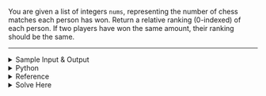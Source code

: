 You are given a list of integers `nums`, representing the number of chess matches each person has won. Return a relative ranking (0-indexed) of each person. If two players have won the same amount, their ranking should be the same.

<hr/>

<details>
<summary>Sample Input & Output</summary>

#### Input 
```
nums = [50, 30, 50, 90, 10]
```  
#### Output 
```
[1, 2, 1, 0, 3]
```
<hr/>
</details> 

<details>
<summary>Python</summary>

#### Solution
```python
class Solution:
    def solve(self, nums):
        if not(nums):
            return nums

        temp = [(n, i) for i, n in enumerate(nums)]
        temp.sort(reverse=True, key=lambda x: x[0])

        rank = [0] * len(nums)
        rank[temp[0][1]] = 0
        r = 0
        
        for i in range(1, len(temp)):
            if (temp[i][0] == temp[i-1][0]):
                rank[temp[i][1]] = r
            else:
                r += 1
                rank[temp[i][1]] = r

        return rank
```
<hr/>

#### Time Complexity
```
O(n log n)
```
where `n` is the length of `nums`.
<hr/>

#### Space Complexity
```
O(n) 
```
where `n` is the length of `nums`.
<hr/>
</details>
</details>

<details>
<summary>Reference</summary>

[geeksforgeeks.com](https://www.geeksforgeeks.org/rank-elements-array/)
<hr/>
</details>

<details>
<summary>Solve Here</summary>

[binarysearch.com](https://binarysearch.com/problems/Leaderboard)
</details>

